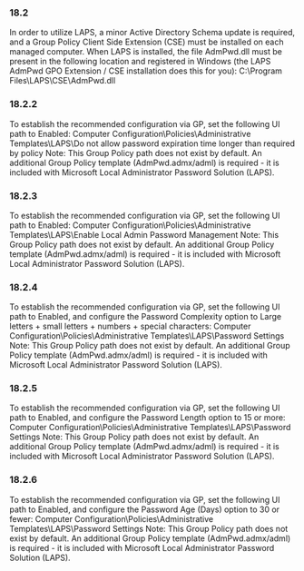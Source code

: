 
### 18.2  
In order to utilize LAPS, a minor Active Directory Schema update is required, and a Group 
Policy Client Side Extension (CSE) must be installed on each managed computer. When 
LAPS is installed, the file AdmPwd.dll must be present in the following location and 
registered in Windows (the LAPS AdmPwd GPO Extension / CSE installation does this for 
you): 
C:\Program Files\LAPS\CSE\AdmPwd.dll 

### 18.2.2  
To establish the recommended configuration via GP, set the following UI path to Enabled: 
Computer Configuration\Policies\Administrative Templates\LAPS\Do not allow 
password expiration time longer than required by policy 
Note: This Group Policy path does not exist by default. An additional Group Policy template 
(AdmPwd.admx/adml) is required - it is included with Microsoft Local Administrator 
Password Solution (LAPS). 

### 18.2.3  
To establish the recommended configuration via GP, set the following UI path to Enabled: 
Computer Configuration\Policies\Administrative Templates\LAPS\Enable Local 
Admin Password Management 
Note: This Group Policy path does not exist by default. An additional Group Policy template 
(AdmPwd.admx/adml) is required - it is included with Microsoft Local Administrator 
Password Solution (LAPS). 

### 18.2.4  
To establish the recommended configuration via GP, set the following UI path to Enabled, 
and configure the Password Complexity option to Large letters + small letters + 
numbers + special characters: 
Computer Configuration\Policies\Administrative Templates\LAPS\Password 
Settings 
Note: This Group Policy path does not exist by default. An additional Group Policy template 
(AdmPwd.admx/adml) is required - it is included with Microsoft Local Administrator 
Password Solution (LAPS). 

### 18.2.5  
To establish the recommended configuration via GP, set the following UI path to Enabled, 
and configure the Password Length option to 15 or more: 
Computer Configuration\Policies\Administrative Templates\LAPS\Password 
Settings 
Note: This Group Policy path does not exist by default. An additional Group Policy template 
(AdmPwd.admx/adml) is required - it is included with Microsoft Local Administrator 
Password Solution (LAPS). 

### 18.2.6  
To establish the recommended configuration via GP, set the following UI path to Enabled, 
and configure the Password Age (Days) option to 30 or fewer: 
Computer Configuration\Policies\Administrative Templates\LAPS\Password 
Settings 
Note: This Group Policy path does not exist by default. An additional Group Policy template 
(AdmPwd.admx/adml) is required - it is included with Microsoft Local Administrator 
Password Solution (LAPS). 
